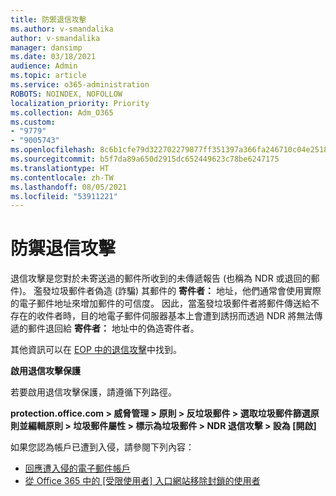 ```yaml
---
title: 防禦退信攻擊
ms.author: v-smandalika
author: v-smandalika
manager: dansimp
ms.date: 03/18/2021
audience: Admin
ms.topic: article
ms.service: o365-administration
ROBOTS: NOINDEX, NOFOLLOW
localization_priority: Priority
ms.collection: Adm_O365
ms.custom:
- "9779"
- "9005743"
ms.openlocfilehash: 8c6b1cfe79d322702279877ff351397a366fa246710c04e25181a675ad2fdeab
ms.sourcegitcommit: b5f7da89a650d2915dc652449623c78be6247175
ms.translationtype: HT
ms.contentlocale: zh-TW
ms.lasthandoff: 08/05/2021
ms.locfileid: "53911221"
---
```

# <a name="protection-from-backscatter-attack"></a>防禦退信攻擊

退信攻擊是您對於未寄送過的郵件所收到的未傳遞報告 (也稱為 NDR 或退回的郵件)。 濫發垃圾郵件者偽造 (詐騙) 其郵件的 **寄件者：** 地址，他們通常會使用實際的電子郵件地址來增加郵件的可信度。 因此，當濫發垃圾郵件者將郵件傳送給不存在的收件者時，目的地電子郵件伺服器基本上會遭到誘拐而透過 NDR 將無法傳遞的郵件退回給 **寄件者：** 地址中的偽造寄件者。

其他資訊可以在 [EOP 中的退信攻擊](https://docs.microsoft.com/microsoft-365/security/office-365-security/backscatter-messages-and-eop)中找到。

**啟用退信攻擊保護**

若要啟用退信攻擊保護，請遵循下列路徑。

**protection.office.com > 威脅管理 > 原則 > 反垃圾郵件 > 選取垃圾郵件篩選原則並編輯原則 > 垃圾郵件屬性 > 標示為垃圾郵件 > NDR 退信攻擊 > 設為 [開啟]**

如果您認為帳戶已遭到入侵，請參閱下列內容：

- [回應遭入侵的電子郵件帳戶](https://docs.microsoft.com/microsoft-365/security/office-365-security/responding-to-a-compromised-email-account)
- [從 Office 365 中的 [受限使用者] 入口網站移除封鎖的使用者](https://docs.microsoft.com/microsoft-365/security/office-365-security/removing-user-from-restricted-users-portal-after-spam)



